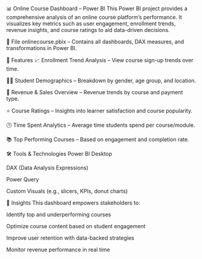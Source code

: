 📊 Online Course Dashboard – Power BI
This Power BI project provides a comprehensive analysis of an online course platform’s performance. It visualizes key metrics such as user engagement, enrollment trends, revenue insights, and course ratings to aid data-driven decisions.

📁 File
onlinecourse.pbix – Contains all dashboards, DAX measures, and transformations in Power BI.

📌 Features
📈 Enrollment Trend Analysis – View course sign-up trends over time.

👩‍🎓 Student Demographics – Breakdown by gender, age group, and location.

💸 Revenue & Sales Overview – Revenue trends by course and payment type.

⭐ Course Ratings – Insights into learner satisfaction and course popularity.

🕒 Time Spent Analytics – Average time students spend per course/module.

📚 Top Performing Courses – Based on engagement and completion rate.

🛠 Tools & Technologies
Power BI Desktop

DAX (Data Analysis Expressions)

Power Query

Custom Visuals (e.g., slicers, KPIs, donut charts)

🧠 Insights
This dashboard empowers stakeholders to:

Identify top and underperforming courses

Optimize course content based on student engagement

Improve user retention with data-backed strategies

Monitor revenue performance in real time
